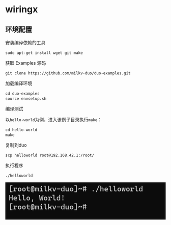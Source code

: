 # wiringx

## 环境配置
安装编译依赖的工具
```
sudo apt-get install wget git make
```
获取 Examples 源码
```
git clone https://github.com/milkv-duo/duo-examples.git
```
加载编译环境
```
cd duo-examples
source envsetup.sh
```
编译测试

以`hello-world`为例，进入该例子目录执行`make`：
```
cd hello-world
make
```
复制到duo
```
scp helloworld root@192.168.42.1:/root/
```
执行程序
```
./helloworld
```
![](../../images/wiringx1.png)